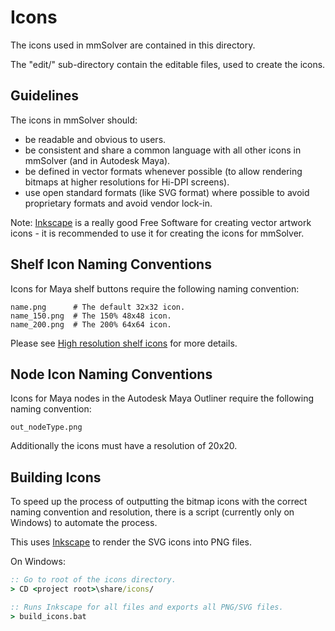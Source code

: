 # Icons

The icons used in mmSolver are contained in this directory.

The "edit/" sub-directory contain the editable files, used to create the icons.

## Guidelines

The icons in mmSolver should:
- be readable and obvious to users.
- be consistent and share a common language with all other icons in
  mmSolver (and in Autodesk Maya).
- be defined in vector formats whenever possible (to allow rendering
  bitmaps at higher resolutions for Hi-DPI screens).
- use open standard formats (like SVG format) where possible to avoid
  proprietary formats and avoid vendor lock-in.

Note: [Inkscape](https://inkscape.org/) is a really good Free Software
for creating vector artwork icons - it is recommended to use it for
creating the icons for mmSolver.

## Shelf Icon Naming Conventions

Icons for Maya shelf buttons require the following naming convention:
```
name.png      # The default 32x32 icon.
name_150.png  # The 150% 48x48 icon.
name_200.png  # The 200% 64x64 icon.
```

Please see [High resolution shelf
icons](https://help.autodesk.com/view/MAYAUL/2025/ENU/?guid=GUID-F2900709-59D3-4E67-A217-4FECC84053BE)
for more details.

## Node Icon Naming Conventions

Icons for Maya nodes in the Autodesk Maya Outliner require the
following naming convention:
```
out_nodeType.png
```

Additionally the icons must have a resolution of 20x20.

## Building Icons

To speed up the process of outputting the bitmap icons with the
correct naming convention and resolution, there is a script (currently
only on Windows) to automate the process.

This uses [Inkscape](https://inkscape.org/) to render the SVG icons
into PNG files.

On Windows:
```cmd
:: Go to root of the icons directory.
> CD <project root>\share/icons/

:: Runs Inkscape for all files and exports all PNG/SVG files.
> build_icons.bat
```
